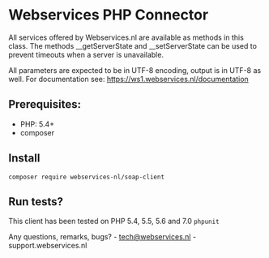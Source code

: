 # Webservices PHP Connector

All services offered by Webservices.nl are available as methods in this class.
The methods __getServerState and __setServerState can be used to prevent timeouts when a server is unavailable.

All parameters are expected to be in UTF-8 encoding, output is in UTF-8 as well. For documentation see: 
https://ws1.webservices.nl/documentation

## Prerequisites:
- PHP: 5.4+
- composer

## Install
``` composer require webservices-nl/soap-client  ```

## Run tests?
This client has been tested on PHP 5.4, 5.5, 5.6 and 7.0
``` phpunit ```

Any questions, remarks, bugs?
    - tech@webservices.nl
    - support.webservices.nl
